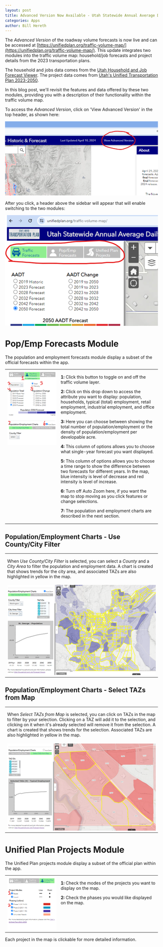 ```yaml
---
layout: post
title: Advanced Version Now Available - Utah Statewide Annual Average Daily Traffic (AADT) - Historic & Forecast
categories: Apps
author: Bill Hereth
---
```


The *Advanced Version* of the roadway volume forecasts is now live and can be accessed at [https://unifiedplan.org/traffic-volume-map/](https://unifiedplan.org/traffic-volume-map/). This update integrates two modules into the traffic volume map: household/job forecasts and project details from the 2023 transportation plans.

The household and jobs data comes from the [Utah Household and Job Forecast Viewer](https://unifiedplan.org/utah-household-job-forecast-map/). The project data comes from [Utah's Unified Transportation Plan 2023-2050](https://experience.arcgis.com/experience/e2b10d6141cc4d91900f783dbdeefed5/).

In this blog post, we'll revisit the features and data offered by these two modules, providing you with a description of their functionality within the traffic volume map.

To access the *Advanced Version*, click on 'View Advanced Version' in the top header, as shown here:

<img src="../images/traffic-volume-map-advanced-version-click-location.png" alt="Advanced Version Click Location" />


After you click, a header above the sidebar will appear that will enable switching to the two modules:

<img src="../images/traffic-volume-map-advanced-version-modules.png" alt="Advanced Version Click Location" />

# Pop/Emp Forecasts Module

The population and employment forecasts module display a subset of the official forecasts within the app.

<table>
    <tr>
        <td style="vertical-align: top; width:35%;">
            <img src="../images/traffic-volume-map-advanced-version-modules-popemp.png" alt="Pop/Emp Forecast Sidebar"/>
        </td>
        <td style="vertical-align: top;">
            <p><strong>1:</strong> Click this button to toggle on and off the traffic volume layer.</p>
            <p><strong>2:</strong> Click on this drop down to access the attribute you want to display: population, households, typical (total) employment, retail employment, industrial employment, and office employment.</p>
            <p><strong>3:</strong> Here you can choose between showing the total number of population/employment or the density of population/employment per developable acre.</p>
            <p><strong>4:</strong> This column of options allows you to choose what single-year forecast you want displayed.</p>
            <p><strong>5:</strong> This column of options allows you to choose a time range to show the difference between two forecasts for different years. In the map, blue intensity is level of decrease and red intensity is level of increase.</p>
            <p><strong>6:</strong> Turn off Auto Zoom here, if you want the map to stop moving as you click features or change selections.</p>
            <p><strong>7:</strong> The population and employment charts are described in the next section.</p>
        </td>
    </tr>
</table>

## Population/Employment Charts - Use County/City Filter

<table>
    <tr>
        <td>
            <p>When <i>Use County/City Filter</i> is selected, you can select a <i>County</i> and a <i>City Area</i> to filter the population and employment data. A chart is created that shows trends for the city area, and associated TAZs are also highlighted in yellow in the map.</p>
        </td>
    </tr>
    <tr>
        <td style="vertical-align: top;">
            <img src="../images/traffic-volume-map-advanced-version-modules-popemp-charts-filter.png" alt="Pop/Emp Forecast Sidebar" width="800px;"/>
        </td>
    </tr>
</table>

## Population/Employment Charts - Select TAZs from Map
<table>
    <tr>
        <td>
            <p>When <i>Select TAZs from Map</i> is selected, you can click on TAZs in the map to filter by your selection. Clicking on a TAZ will add it to the selection, and clicking on it when it's already selected will remove it from the selection. A chart is created that shows trends for the selection. Associated TAZs are also highlighted in yellow in the map.</p>
        </td>
    </tr>
    <tr>
        <td style="vertical-align: top;">
            <img src="../images/traffic-volume-map-advanced-version-modules-popemp-charts-select-tazs.png" alt="Pop/Emp Forecast Sidebar" width="800px;"/>
        </td>
    </tr>
</table>

# Unified Plan Projects Module

The Unified Plan projects module display a subset of the official plan within the app.

<table>
    <tr>
        <td style="vertical-align: top; width:35%;">
            <img src="../images/traffic-volume-map-advanced-version-modules-projects.png" alt="Pop/Emp Forecast Sidebar"/>
        </td>
        <td style="vertical-align: top;">
            <p><strong>1:</strong> Check the modes of the projects you want to display on the map.</p>
            <p><strong>2:</strong> Check the phases you would like displayed on the map.</p>
        </td>
    </tr>
</table>

Each project in the map is clickable for more detailed information.